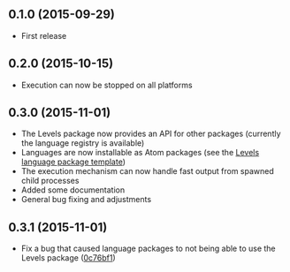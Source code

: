 ## 0.1.0 (2015-09-29)
* First release

## 0.2.0 (2015-10-15)
* Execution can now be stopped on all platforms

## 0.3.0 (2015-11-01)
* The Levels package now provides an API for other packages (currently the language registry is available)
* Languages are now installable as Atom packages (see the [Levels language package template](https://github.com/lakrme/atom-levels-language-template))
* The execution mechanism can now handle fast output from spawned child processes
* Added some documentation
* General bug fixing and adjustments

## 0.3.1 (2015-11-01)
* Fix a bug that caused language packages to not being able to use the Levels package ([0c76bf1](https://github.com/lakrme/atom-levels/commit/0f8b5c9b579deabbf10909fd288d5ef03edbcb2d))
